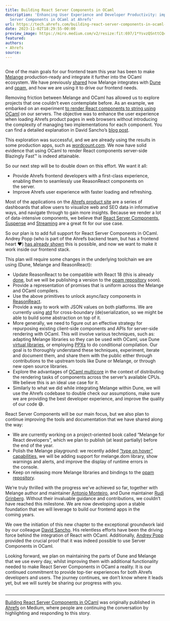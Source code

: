 ```yaml
---
title: Building React Server Components in OCaml
description: 'Enhancing User Experience and Developer Productivity: implementing React
  Server Components in OCaml at Ahrefs'
url: https://tech.ahrefs.com/building-react-server-components-in-ocaml-81c276713f19?source=rss----303662d88bae--ocaml
date: 2023-11-02T18:29:55-00:00
preview_image: https://miro.medium.com/v2/resize:fit:697/1*YsvzQSnttCQcxFPnA-DtfA.png
featured:
authors:
- Ahrefs
source:
---
```


<figure><img src="https://cdn-images-1.medium.com/max/697/1*YsvzQSnttCQcxFPnA-DtfA.png" alt=""/></figure><p>One of the main goals for our frontend team this year has been to make <a href="https://melange.re/">Melange</a> production-ready and integrate it further into the OCaml ecosystem. We have previously <a href="https://tech.ahrefs.com/ahrefs-is-now-built-with-melange-b14f5ec56df4">shared</a> how Melange integrates with <a href="https://dune.readthedocs.io/en/stable/melange.html">Dune</a> and <a href="https://github.com/ahrefs/opam-check-npm-deps">opam</a>, and how we are using it to drive our frontend&nbsp;needs.</p><p>Removing friction between Melange and OCaml has allowed us to explore projects that one couldn&rsquo;t even contemplate before. As an example, we embarked on an experiment <a href="https://discuss.ocaml.org/t/ann-rendering-react-in-ocaml/12133">to render React components to string using OCaml</a> on our servers. The objective was to enhance the user experience when loading Ahrefs product pages in web browsers without introducing the complexity of managing two implementations for each component. You can find a detailed explanation in David Sancho&rsquo;s <a href="https://sancho.dev/blog/server-side-rendering-react-in-ocaml">blog&nbsp;post</a>.</p><p>This exploration was successful, and we are already using the results in some production apps, such as <a href="https://wordcount.com/">wordcount.com</a>. We now have solid evidence that using OCaml to render React components server-side Blazingly Fast&trade;&#65039; is indeed attainable.</p><p>So our next step will be to double down on this effort. We want it&nbsp;all:</p><ul><li>Provide Ahrefs frontend developers with a first-class experience, enabling them to seamlessly use ReasonReact components on the&nbsp;server.</li><li>Improve Ahrefs user experience with faster loading and refreshing.</li></ul><p>Most of the applications on the <a href="https://app.ahrefs.com/">Ahrefs product site</a> are a series of dashboards that allow users to visualize web and SEO data in informative ways, and navigate through to gain more insights. Because we render a lot of data-intensive components, we believe that <a href="https://servercomponents.dev/">React Server Components</a>, <a href="https://react.dev/reference/react/Suspense">Suspense</a> and <a href="https://react.dev/blog/2021/12/17/react-conf-2021-recap#streaming-server-rendering-with-suspense">Streaming</a> are a great fit for our use&nbsp;case.</p><p>So our plan is to add full support for React Server Components in OCaml. Andrey Popp (who is part of the Ahrefs backend team, but has a frontend heart &#10084;&#65039;) <a href="https://github.com/andreypopp/react_of_ocaml">has already shown</a> this is possible, and now we want to make it work inside our frontend&nbsp;stack.</p><p>This plan will require some changes in the underlying toolchain we are using (Dune, Melange and ReasonReact):</p><ul><li>Update ReasonReact to be compatible with React 18 (this is already <a href="https://github.com/reasonml/reason-react/pull/756">done</a>, but we will be publishing a version to the <a href="https://ocaml.org/packages">opam repository</a> soon).</li><li>Provide a representation of promises that is uniform across the Melange and OCaml compilers.</li><li>Use the above primitives to unlock async/lazy components in <a href="https://reasonml.github.io/reason-react/">ReasonReact</a>.</li><li>Provide a way to work with JSON values on both platforms. We are currently using <a href="https://github.com/ahrefs/atd">atd</a> for cross-boundary (de)serialization, so we might be able to build some abstraction on top of&nbsp;it.</li><li>More generally, we need to figure out an effective strategy for repurposing existing client-side components and APIs for server-side rendering with OCaml. This will involve various techniques, such as: adapting Melange libraries so they can be used with OCaml, use Dune <a href="https://dune.readthedocs.io/en/stable/variants.html#virtual-library">virtual libraries</a>, or employing <a href="https://ocaml.org/docs/metaprogramming">PPXs</a> to do conditional compilation. Our goal is to thoroughly understand these techniques, experiment, iterate and document them, and share them with the public either through contributions to the upstream tools like Dune or Melange, or through new open source libraries.</li><li>Explore the advantages of <a href="https://discuss.ocaml.org/t/ocaml-5-0-0-is-out/10974">OCaml multicore</a> in the context of distributing the rendering tasks of components across the server&rsquo;s available CPUs. We believe this is an ideal use case for&nbsp;it.</li><li>Similarly to what we did while integrating Melange within Dune, we will use the Ahrefs codebase to double check our assumptions, make sure we are providing the best developer experience, and improve the quality of our code&nbsp;&#128517;.</li></ul><p>React Server Components will be our main focus, but we also plan to continue improving the tools and documentation that we have shared along the&nbsp;way:</p><ul><li>We are currently working on a project-oriented book called &ldquo;Melange for React developers&rdquo;, which we plan to publish (at least partially) before the end of the&nbsp;year.</li><li>Polish the Melange playground: we recently added <a href="https://github.com/melange-re/melange-re.github.io/pull/122">&ldquo;type on hover&rdquo; capabilities</a>, we will be adding support for melange.dom library, show warnings and alerts, and improve the display of runtime errors in the&nbsp;console.</li><li>Keep on releasing more Melange libraries and bindings to the <a href="https://opam.ocaml.org/packages/">opam repository</a>.</li></ul><p>We&rsquo;re truly thrilled with the progress we&rsquo;ve achieved so far, together with Melange author and maintainer <a href="https://twitter.com/_anmonteiro">Antonio Monteiro</a>, and Dune maintainer <a href="https://twitter.com/rgrinb">Rudi Grinberg</a>. Without their invaluable guidance and contributions, we couldn&rsquo;t have reached this milestone. We are now developing upon a stable foundation that we will leverage to build our frontend apps in the coming&nbsp;years.</p><p>We owe the initiation of this new chapter to the exceptional groundwork laid by our colleague <a href="https://twitter.com/davesnx/">David Sancho</a>. His relentless efforts have been the driving force behind the integration of React with OCaml. Additionally, <a href="https://twitter.com/andreypopp">Andrey Popp</a> provided the crucial proof that it was indeed possible to use Server Components in&nbsp;OCaml.</p><p>Looking forward, we plan on maintaining the parts of Dune and Melange that we use every day, whilst improving them with additional functionality needed to make React Server Components in OCaml a reality. It is our continued commitment to provide top-tier experiences for both Ahrefs developers and users. The journey continues, we don&rsquo;t know where it leads yet, but we will surely be sharing our progress with&nbsp;you.</p><img src="https://medium.com/_/stat?event=post.clientViewed&amp;referrerSource=full_rss&amp;postId=81c276713f19" width="1" height="1" alt=""/><hr/><p><a href="https://tech.ahrefs.com/building-react-server-components-in-ocaml-81c276713f19">Building React Server Components in OCaml</a> was originally published in <a href="https://tech.ahrefs.com">Ahrefs</a> on Medium, where people are continuing the conversation by highlighting and responding to this story.</p>
